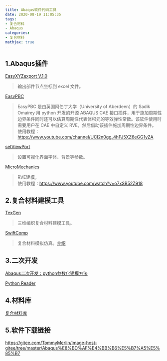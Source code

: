 ```yaml
---
title: Abaqus软件代码工具
date: 2020-08-19 11:05:35
tags:
- 复合材料
- Abaqus
categories:
- 复合材料
mathjax: true
---
```


## 1.Abaqus插件

[EasyXYZexport V.1.0](https://www.researchgate.net/publication/340209635_EasyXYZexport_V10)

> 输出部件节点坐标到 excel 文件。  

<!-- more -->

[EasyPBC](https://www.researchgate.net/project/ABAQUS-Plugin-Tool-for-Periodic-RVE-Homogenisation-EasyPBC)

> EasyPBC 是由英国阿伯丁大学（University of Aberdeen）的 Sadik Omairey 用 python 开发的开源 ABAQUS CAE 接口插件，用于施加周期性边界条件同时还可以估算周期性代表体积元的等效弹性常数。该软件使用时需要用户在 CAE 中自定义 RVE，然后借助该插件施加周期性边界条件。  
> 使用教程：<https://www.youtube.com/channel/UCI2n0gg_4hFJ5XZ6eGG1yZA>

[setViewPort](https://gitee.com/TommyMerlin/image-host-gitee/blob/master/Abaqus%E8%BD%AF%E4%BB%B6%E5%B7%A5%E5%85%B7/Abaqus%E6%8F%92%E4%BB%B6/setViewPort.zip)

> 设置可视化界面字体、背景等参数。  

[MicroMechanics](https://gitee.com/TommyMerlin/image-host-gitee/blob/master/Abaqus%E8%BD%AF%E4%BB%B6%E5%B7%A5%E5%85%B7/Abaqus%E6%8F%92%E4%BB%B6/MicroMechanics.zip)

> RVE建模。  
> 使用教程：<https://www.youtube.com/watch?v=o7xSB52Z918>

## 2.复合材料建模工具

[TexGen](http://texgen.sourceforge.net/index.php/Main_Page)

> 三维编织复合材料建模工具。  

[SwiftComp](https://cdmhub.org/)

> 复合材料模拟仿真。[介绍](https://mp.weixin.qq.com/s?__biz=MzI3MTE3OTgzNA==&mid=2649176050&idx=1&sn=cf10cc4185e58d86ddd44950631a0fe8&scene=21#wechat_redirect)

## 3.二次开发

[Abaqus二次开发：python参数化建模方法](https://mp.weixin.qq.com/s?__biz=MzI3MTE3OTgzNA==&mid=2649177327&idx=1&sn=7a4b3bad19268d74871c917c46c5af52&chksm=f2d655bac5a1dcac7ce3651a6059b1494246ec6537992e5fe1314f6301c7945670a6da56f2cf&scene=21#wechat_redirect)

[Python Reader](https://gitee.com/TommyMerlin/image-host-gitee/blob/master/Abaqus%E8%BD%AF%E4%BB%B6%E5%B7%A5%E5%85%B7/ABAQUS_PythonReader.zip)

## 4.材料库

[复合材料库](https://gitee.com/TommyMerlin/image-host-gitee/blob/master/Abaqus%E8%BD%AF%E4%BB%B6%E5%B7%A5%E5%85%B7/%E6%9D%90%E6%96%99%E5%BA%93.zip)

## 5.软件下载链接
<https://gitee.com/TommyMerlin/image-host-gitee/tree/master/Abaqus%E8%BD%AF%E4%BB%B6%E5%B7%A5%E5%85%B7>